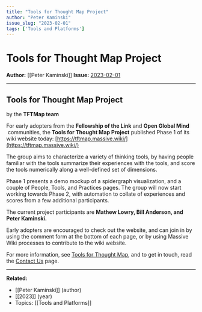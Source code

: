 ```yaml
---
title: "Tools for Thought Map Project"
author: "Peter Kaminski"
issue_slug: "2023-02-01"
tags: ['Tools and Platforms']
---
```


# Tools for Thought Map Project

**Author:** [[Peter Kaminski]]
**Issue:** [2023-02-01](https://plex.collectivesensecommons.org/2023-02-01/)

---

## Tools for Thought Map Project
by the **TFTMap team**

For early adopters from the **Fellowship of the Link** and **Open Global Mind**  communities, the **Tools for Thought Map Project** published Phase 1 of its wiki website today: [https://tftmap.massive.wiki/](https://tftmap.massive.wiki/)

The group aims to characterize a variety of thinking tools, by having people familiar with the tools summarize their experiences with the tools, and score the tools numerically along a well-defined set of dimensions.

Phase 1 presents a demo mockup of a spidergraph visualization, and a couple of People, Tools, and Practices pages. The group will now start working towards Phase 2, with automation to collate of experiences and scores from a few additional participants.

The current project participants are **Mathew Lowry, Bill Anderson, **and** Peter Kaminski.**

Early adopters are encouraged to check out the website, and can join in by using the comment form at the bottom of each page, or by using Massive Wiki processes to contribute to the wiki website.

For more information, see [Tools for Thought Map](https://tftmap.massive.wiki/), and to get in touch, read the [Contact Us](https://tftmap.massive.wiki/project/Contact_us.html) page.

---

**Related:**
- [[Peter Kaminski]] (author)
- [[2023]] (year)
- Topics: [[Tools and Platforms]]


